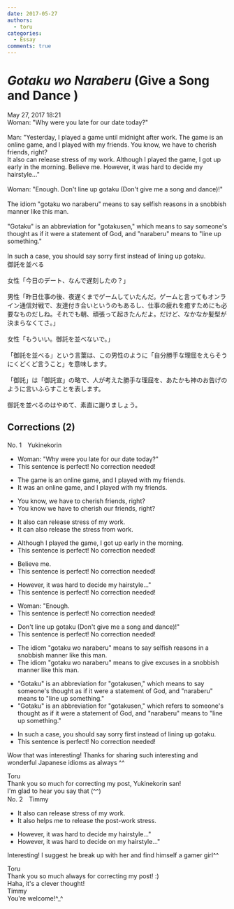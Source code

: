 ```yaml
---
date: 2017-05-27
authors:
  - toru
categories:
  - Essay
comments: true
---
```


# <strong><em>Gotaku wo Naraberu</strong></em> (Give a Song and Dance )
<div class="date">May 27, 2017 18:21</div>
<div id="post"><div id="body_show_ori">
Woman: "Why were you late for our date today?"<br/><br/>Man: "Yesterday, I played a game until midnight after work. The game is an online game, and I played with my friends. You know, we have to cherish friends, right? <br/>It also can release stress of my work. Although I played the game, I got up early in the morning. Believe me. However, it was hard to decide my hairstyle..."<br/><br/>Woman: "Enough. Don't line up gotaku (Don't give me a song and dance)!"<br/><br/>The idiom "gotaku wo naraberu" means to say selfish reasons in a snobbish manner like this man.<br/><br/>"Gotaku" is an abbreviation for "gotakusen," which means to say someone's thought as if it were a statement of God, and "naraberu" means to "line up something."<br/><br/>In such a case, you should say sorry first instead of lining up gotaku.
</div></div>

<!-- more -->

<div id="post_ja"><div id="body_show_mo">
御託を並べる<br/><br/>女性「今日のデート、なんで遅刻したの？」<br/><br/>男性「昨日仕事の後、夜遅くまでゲームしていたんだ。ゲームと言ってもオンライン通信対戦で、友達付き合いというのもあるし、仕事の疲れを癒すためにも必要なものだしね。それでも朝、頑張って起きたんだよ。だけど、なかなか髪型が決まらなくてさ。」<br/><br/>女性「もういい。御託を並べないで。」<br/><br/>「御託を並べる」という言葉は、この男性のように「自分勝手な理屈をえらそうにくどくど言うこと」を意味します。<br/><br/>「御託」は「御託宣」の略で、人が考えた勝手な理屈を、あたかも神のお告げのように言いふらすことを表します。<br/><br/>御託を並べるのはやめて、素直に謝りましょう。
</div></div>

## Corrections (2)
<div id="block"><div class="first_name"> No. 1　<span class="just_name">Yukinekorin</span></div><div id="block2">
<ul class="correction_field">
<li class="incorrect">Woman: "Why were you late for our date today?"</li>
<li class="corrected perfect">This sentence is perfect! No correction needed!</li>
</ul>
<ul class="correction_field">
<li class="incorrect">The game is an online game, and I played with my friends.</li>
<li class="corrected correct">
<span class="f_blue">It was an </span>online game, and I played with my friends.
</li>
</ul>
<ul class="correction_field">
<li class="incorrect">You know, we have to cherish friends, right?</li>
<li class="corrected correct">
You know we have to cherish <span class="f_blue">our </span>friends, right?
</li>
</ul>
<ul class="correction_field">
<li class="incorrect">It also can release stress of my work.</li>
<li class="corrected correct">
It can <span class="f_blue">also </span>release <span class="f_blue">the </span>stress <span class="f_blue">from</span> work.
</li>
</ul>
<ul class="correction_field">
<li class="incorrect">Although I played the game, I got up early in the morning.</li>
<li class="corrected perfect">This sentence is perfect! No correction needed!</li>
</ul>
<ul class="correction_field">
<li class="incorrect">Believe me.</li>
<li class="corrected perfect">This sentence is perfect! No correction needed!</li>
</ul>
<ul class="correction_field">
<li class="incorrect">However, it was hard to decide my hairstyle..."</li>
<li class="corrected perfect">This sentence is perfect! No correction needed!</li>
</ul>
<ul class="correction_field">
<li class="incorrect">Woman: "Enough.</li>
<li class="corrected perfect">This sentence is perfect! No correction needed!</li>
</ul>
<ul class="correction_field">
<li class="incorrect">Don't line up gotaku (Don't give me a song and dance)!"</li>
<li class="corrected perfect">This sentence is perfect! No correction needed!</li>
</ul>
<ul class="correction_field">
<li class="incorrect">The idiom "gotaku wo naraberu" means to say selfish reasons in a snobbish manner like this man.</li>
<li class="corrected correct">
The idiom "gotaku wo naraberu" means to <span class="f_blue">give excuses</span> in a snobbish manner like this man.
</li>
</ul>
<ul class="correction_field">
<li class="incorrect">"Gotaku" is an abbreviation for "gotakusen," which means to say someone's thought as if it were a statement of God, and "naraberu" means to "line up something."</li>
<li class="corrected correct">
"Gotaku" is an abbreviation for "gotakusen," which <span class="f_blue">refers to</span> someone's thought as if it were a statement of God, and "naraberu" means to "line up something."
</li>
</ul>
<ul class="correction_field">
<li class="incorrect">In such a case, you should say sorry first instead of lining up gotaku.</li>
<li class="corrected perfect">This sentence is perfect! No correction needed!</li>
</ul>
<p class="comment_small">
 Wow that was interesting! Thanks for sharing such interesting and wonderful Japanese idioms as always ^^
</p>

</div><div class="name"><span class="just_name">Toru</span><br>
Thank you so much for correcting my post, Yukinekorin san!<br/>I'm glad to hear you say that (^^)
</div>
</div>
<div id="block"><div class="first_name"> No. 2　<span class="just_name">Timmy</span></div><div id="block2">
<ul class="correction_field">
<li class="incorrect">It also can release stress of my work.</li>
<li class="corrected correct">
It also <span class="f_blue">helps me to </span>release<span class="f_blue"> the</span> <span class="f_blue">post-</span>work stress.
</li>
</ul>
<ul class="correction_field">
<li class="incorrect">However, it was hard to decide my hairstyle..."</li>
<li class="corrected correct">
However, it was hard to decide <span class="f_blue">on</span> my hairstyle..."
</li>
</ul>
<p class="comment_small">
 Interesting! I suggest he break up with her and find himself a gamer girl^^
</p>

</div><div class="name"><span class="just_name">Toru</span><br>
Thank you so much always for correcting my post! :)<br/>Haha, it's a clever thought!
</div>
<div class="name"><span class="just_name">Timmy</span><br>
You're welcome!^_^
</div>
</div>
